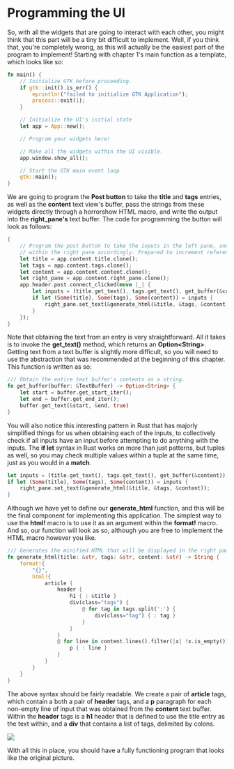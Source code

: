 # Programming the UI

So, with all the widgets that are going to interact with each other, you might think that this
part will be a tiny bit difficult to implement. Well, if you think that, you're completely
wrong, as this will actually be the easiest part of the program to implement! Starting with
chapter 1's main function as a template, which looks like so:

```rust
fn main() {
    // Initialize GTK before proceeding.
    if gtk::init().is_err() {
        eprintln!("failed to initialize GTK Application");
        process::exit(1);
    }

    // Initialize the UI's initial state
    let app = App::new();

    // Program your widgets here!

    // Make all the widgets within the UI visible.
    app.window.show_all();

    // Start the GTK main event loop
    gtk::main();
}
```

We are going to program the **Post button** to take the **title** and **tags** entries, as well
as the **content** text view's buffer, pass the strings from these widgets directly through
a horrorshow HTML macro, and write the output into the **right_pane's** text buffer. The code for
programming the button will look as follows:

```rust
{
    // Program the post button to take the inputs in the left pane, and update HTML code
    // within the right pane accordingly. Prepared to increment reference counters...
    let title = app.content.title.clone();
    let tags = app.content.tags.clone();
    let content = app.content.content.clone();
    let right_pane = app.content.right_pane.clone();
    app.header.post.connect_clicked(move |_| {
        let inputs = (title.get_text(), tags.get_text(), get_buffer(&content));
        if let (Some(title), Some(tags), Some(content)) = inputs {
            right_pane.set_text(&generate_html(&title, &tags, &content));
        }
    });
}
```

Note that obtaining the text from an entry is very straightforward. All it takes is to invoke the
**get_text()** method, which returns an **Option\<String\>**. Getting text from a text buffer is
slightly more difficult, so you will need to use the abstraction that was recommended at the
beginning of this chapter. This function is written as so:

```rust
/// Obtain the entire text buffer's contents as a string.
fn get_buffer(buffer: &TextBuffer) -> Option<String> {
    let start = buffer.get_start_iter();
    let end = buffer.get_end_iter();
    buffer.get_text(&start, &end, true)
}
```

You will also notice this interesting pattern in Rust that has majorly simplified things for us
when obtaining each of the inputs, to collectively check if all inputs have an input before
attempting to do anything with the inputs. The **if let** syntax in Rust works on more than just
patterns, but tuples as well, so you may check multiple values within a tuple at the same time,
just as you would in a **match**.

```rust
let inputs = (title.get_text(), tags.get_text(), get_buffer(&content));
if let (Some(title), Some(tags), Some(content)) = inputs {
    right_pane.set_text(&generate_html(&title, &tags, &content));
}
```

Although we have yet to define our **generate_html** function, and this will be the final
component for implementing this application. The simplest way to use the **html!** macro is to
use it as an argument within the **format!** macro. And so, our function will look as so,
although you are free to implement the HTML macro however you like.

```rust
/// Generates the minified HTML that will be displayed in the right pane
fn generate_html(title: &str, tags: &str, content: &str) -> String {
    format!{
        "{}",
        html!{
            article {
                header {
                    h1 { : &title }
                    div(class="tags") {
                        @ for tag in tags.split(':') {
                            div(class="tag") { : tag }
                        }
                    }
                }
                @ for line in content.lines().filter(|x| !x.is_empty()) {
                    p { : line }
                }
            }
        }
    }
}
```

The above syntax should be fairly readable. We create a pair of **article** tags, which contain
a both a pair of **header** tags, and a **p** paragraph for each non-empty line of input that
was obtained from the **content** text buffer. Within the **header** tags is a **h1** header that
is defined to use the title entry as the text within, and a **div** that contains a list of tags,
delimited by colons.

<img src="images/ch03_complete.png" />

With all this in place, you should have a fully functioning program that looks like the original
picture.
